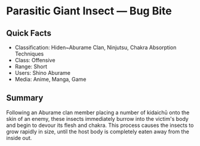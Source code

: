 # Parasitic Giant Insect — Bug Bite

## Quick Facts
- Classification: Hiden~Aburame Clan, Ninjutsu, Chakra Absorption Techniques
- Class: Offensive
- Range: Short
- Users: Shino Aburame
- Media: Anime, Manga, Game

## Summary
Following an Aburame clan member placing a number of kidaichū onto the skin of an enemy, these insects immediately burrow into the victim's body and begin to devour its flesh and chakra. This process causes the insects to grow rapidly in size, until the host body is completely eaten away from the inside out.
